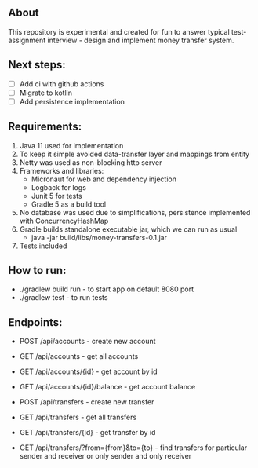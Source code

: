 About
---
This repository is experimental and created for fun to answer typical test-assignment interview - design and implement money transfer system.  

Next steps:
--- 
- [ ] Add ci with github actions
- [ ] Migrate to kotlin
- [ ] Add persistence implementation 

Requirements:
---
1. Java 11 used for implementation
2. To keep it simple avoided data-transfer layer and mappings from entity
3. Netty was used as non-blocking http server
4. Frameworks and libraries:	
	- Micronaut for web and dependency injection
	- Logback for logs
	- Junit 5 for tests
	- Gradle 5 as a build tool
5. No database was used due to simplifications, persistence implemented with ConcurrencyHashMap
6. Gradle builds standalone executable jar, which we can run as usual
	- java -jar build/libs/money-transfers-0.1.jar
7. Tests included

How to run: 
---
- ./gradlew build run - to start app on default 8080 port
- ./gradlew test - to run tests 

Endpoints: 
---
- POST /api/accounts - create new account
- GET /api/accounts - get all accounts
- GET /api/accounts/{id} - get account by id
- GET /api/accounts/{id}/balance - get account balance

- POST /api/transfers - create new transfer
- GET /api/transfers - get all transfers
- GET /api/transfers/{id} - get transfer by id
- GET /api/transfers/?from={from}&to={to} - find transfers for particular sender and receiver or only sender and only receiver
